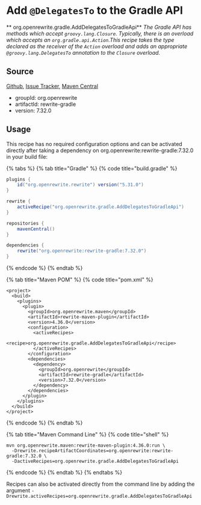 # Add `@DelegatesTo` to the Gradle API

** org.openrewrite.gradle.AddDelegatesToGradleApi**
_The Gradle API has methods which accept `groovy.lang.Closure`. Typically, there is an overload which accepts an `org.gradle.api.Action`.This recipe takes the type declared as the receiver of the `Action` overload and adds an appropriate `@groovy.lang.DelegatesTo` annotation to the `Closure` overload._

## Source

[Github](https://github.com/openrewrite/rewrite-gradle), [Issue Tracker](https://github.com/openrewrite/rewrite-gradle/issues), [Maven Central](https://search.maven.org/artifact/org.openrewrite/rewrite-gradle/7.32.0/jar)

* groupId: org.openrewrite
* artifactId: rewrite-gradle
* version: 7.32.0


## Usage

This recipe has no required configuration options and can be activated directly after taking a dependency on org.openrewrite:rewrite-gradle:7.32.0 in your build file:

{% tabs %}
{% tab title="Gradle" %}
{% code title="build.gradle" %}
```groovy
plugins {
    id("org.openrewrite.rewrite") version("5.31.0")
}

rewrite {
    activeRecipe("org.openrewrite.gradle.AddDelegatesToGradleApi")
}

repositories {
    mavenCentral()
}

dependencies {
    rewrite("org.openrewrite:rewrite-gradle:7.32.0")
}
```
{% endcode %}
{% endtab %}

{% tab title="Maven POM" %}
{% code title="pom.xml" %}
```markup
<project>
  <build>
    <plugins>
      <plugin>
        <groupId>org.openrewrite.maven</groupId>
        <artifactId>rewrite-maven-plugin</artifactId>
        <version>4.36.0</version>
        <configuration>
          <activeRecipes>
            <recipe>org.openrewrite.gradle.AddDelegatesToGradleApi</recipe>
          </activeRecipes>
        </configuration>
        <dependencies>
          <dependency>
            <groupId>org.openrewrite</groupId>
            <artifactId>rewrite-gradle</artifactId>
            <version>7.32.0</version>
          </dependency>
        </dependencies>
      </plugin>
    </plugins>
  </build>
</project>
```
{% endcode %}
{% endtab %}

{% tab title="Maven Command Line" %}
{% code title="shell" %}
```shell
mvn org.openrewrite.maven:rewrite-maven-plugin:4.36.0:run \
  -Drewrite.recipeArtifactCoordinates=org.openrewrite:rewrite-gradle:7.32.0 \
  -DactiveRecipes=org.openrewrite.gradle.AddDelegatesToGradleApi
```
{% endcode %}
{% endtab %}
{% endtabs %}

Recipes can also be activated directly from the command line by adding the argument `-Drewrite.activeRecipes=org.openrewrite.gradle.AddDelegatesToGradleApi`
